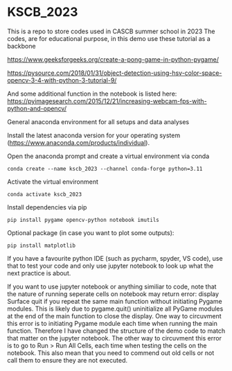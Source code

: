 # KSCB_2023
This is a repo to store codes used in CASCB summer school in 2023
The codes, are for educational purpose, in this demo use these tutorial as a backbone

https://www.geeksforgeeks.org/create-a-pong-game-in-python-pygame/

https://pysource.com/2018/01/31/object-detection-using-hsv-color-space-opencv-3-4-with-python-3-tutorial-9/ 

And some additional function in the notebook is listed here:
https://pyimagesearch.com/2015/12/21/increasing-webcam-fps-with-python-and-opencv/

General anaconda environment for all setups and data analyses

Install the latest anaconda version for your operating system (https://www.anaconda.com/products/individual).

Open the anaconda prompt and create a virtual environment via conda

```
conda create --name kscb_2023 --channel conda-forge python=3.11
```
Activate the virtual environment
```
conda activate kscb_2023
```
Install dependencies via pip
```
pip install pygame opencv-python notebook imutils
```
Optional package (in case you want to plot some outputs):
```
pip install matplotlib
```


If you have a favourite python IDE (such as pycharm, spyder, VS code), use that to test your code and only use jupyter notebook to look up what the next practice is about.


If you want to use jupyter notebook or anything similiar to code, note that the nature of running seperate cells on notebook may return error: display Surface quit if you repeat the same main function without initiating Pygame modules. This is likely due to pygame.quit() uninitialize all PyGame modules at the end of the main function to close the display. One way to circuvment this error is to initiating Pygame module each time when running the main function. Therefore I have changed the structure of the demo code to match that matter on the jupyter notebook. The other way to circuvment this error is to go to Run > Run All Cells, each time when testing the cells on the notebook. This also mean that you need to commend out old cells or not call them to ensure they are not executed.
